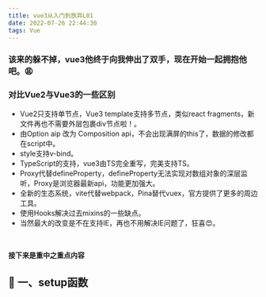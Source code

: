 ```yaml
---
title: vue3从入门到放弃L01
date: 2022-07-26 22:44:30
tags: Vue
---
```


### 该来的躲不掉，vue3他终于向我伸出了双手，现在开始一起拥抱他吧。😩

### 对比Vue2与Vue3的一些区别

- Vue2只支持单节点，Vue3 template支持多节点，类似react fragments，新文件再也不需要外层包裹div节点啦！。
- 由Option aip 改为 Composition api，不会出现满屏的this了，数据的修改都在script中。
- style支持v-bind。
- TypeScript的支持，vue3由TS完全重写，完美支持TS。
- Proxy代替defineProperty，defineProperty无法实现对数组对象的深层监听，Proxy是浏览器最新api，功能更加强大。
- 全新的生态系统，vite代替webpack，Pina替代vuex，官方提供了更多的周边工具。
- 使用Hooks解决过去mixins的一些缺点。
- 当然最大的改变是不在支持IE，再也不用解决IE问题了，狂喜😍。

<br>

**接下来是重中之重点内容**

## 🍑 一、setup函数
